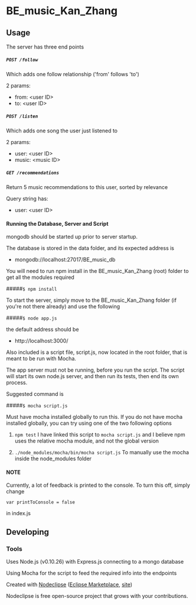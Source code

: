

# BE_music_Kan_Zhang



## Usage
The server has three end points

##### `POST /follow`
Which adds one follow relationship ('from' follows 'to')

2 params:
- from: \<user ID\>
- to: \<user ID\>

##### `POST /listen`
Which adds one song the user just listened to

2 params:
- user: \<user ID\>
- music: \<music ID\>

##### `GET /recommendations`
Return 5 music recommendations to this user, sorted by relevance

Query string has:
- user: \<user ID\>

#### Running the Database, Server and Script
mongodb should be started up prior to server startup.

The database is stored in the data folder, and its expected address is

- mongodb://localhost:27017/BE_music_db

You will need to run npm install in the BE_music_Kan_Zhang (root) folder to get all the modules required

#####`$ npm install`

To start the server, simply move to the BE_music_Kan_Zhang folder (if you're not there already) and use the following

#####`$ node app.js`

the default address should be

- http://localhost:3000/


Also included is a script file, script.js, now located in the root folder, that is meant to be run with Mocha.

The app server must not be running, before you run the script. The script will start its own node.js server, and then run its tests, then end its own process.

Suggested command is 

#####`$ mocha script.js`

Must have mocha installed globally to run this. If you do not have mocha installed globally, you can try using one of the two following options

1. `npm test`
I have linked this script to `mocha script.js` and I believe npm uses the relative mocha module, and not the global version

2. `./node_modules/mocha/bin/mocha script.js`
To manually use the mocha inside the node_modules folder


#### NOTE

Currently, a lot of feedback is printed to the console. To turn this off, simply change 

`var printToConsole = false`

in index.js


## Developing



### Tools

Uses Node.js (v0.10.26) with Express.js connecting to a mongo database

Using Mocha for the script to feed the required info into the endpoints


Created with [Nodeclipse](https://github.com/Nodeclipse/nodeclipse-1)
 ([Eclipse Marketplace](http://marketplace.eclipse.org/content/nodeclipse), [site](http://www.nodeclipse.org))   

Nodeclipse is free open-source project that grows with your contributions.
